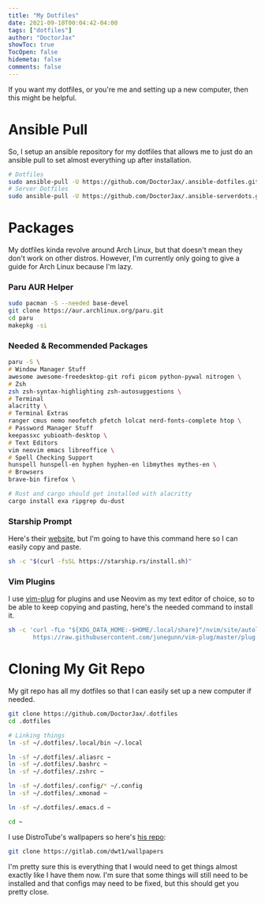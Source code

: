 ```yaml
---
title: "My Dotfiles"
date: 2021-09-10T00:04:42-04:00
tags: ["dotfiles"]
author: "DoctorJax"
showToc: true
TocOpen: false
hidemeta: false
comments: false
---
```

If you want my dotfiles, or you're me and setting up a new computer, then this might be helpful.

# Ansible Pull

So, I setup an ansible repository for my dotfiles that allows me to just do an ansible pull to set almost everything up after installation. 
```zsh
# Dotfiles
sudo ansible-pull -U https://github.com/DoctorJax/.ansible-dotfiles.git
# Server Dotfiles
sudo ansible-pull -U https://github.com/DoctorJax/.ansible-serverdots.git
```

# Packages

My dotfiles kinda revolve around Arch Linux, but that doesn't mean they don't work on other distros. However, I'm currently only going to give a guide for Arch Linux because I'm lazy.

### Paru AUR Helper
```zsh
sudo pacman -S --needed base-devel
git clone https://aur.archlinux.org/paru.git
cd paru
makepkg -si
```
### Needed & Recommended Packages
```zsh
paru -S \
# Window Manager Stuff
awesome awesome-freedesktop-git rofi picom python-pywal nitrogen \
# Zsh
zsh zsh-syntax-highlighting zsh-autosuggestions \
# Terminal
alacritty \
# Terminal Extras
ranger cmus nemo neofetch pfetch lolcat nerd-fonts-complete htop \
# Password Manager Stuff
keepassxc yubioath-desktop \
# Text Editors
vim neovim emacs libreoffice \
# Spell Checking Support
hunspell hunspell-en hyphen hyphen-en libmythes mythes-en \
# Browsers
brave-bin firefox \

# Rust and cargo should get installed with alacritty
cargo install exa ripgrep du-dust
```

### Starship Prompt
Here's their [website](https://starship.rs/guide/), but I'm going to have this command here so I can easily copy and paste.
```zsh
sh -c "$(curl -fsSL https://starship.rs/install.sh)"
```

### Vim Plugins
I use [vim-plug](https://github.com/junegunn/vim-plug) for plugins and use Neovim as my text editor of choice, so to be able to keep copying and pasting, here's the needed command to install it.
```zsh
sh -c 'curl -fLo "${XDG_DATA_HOME:-$HOME/.local/share}"/nvim/site/autoload/plug.vim --create-dirs \
       https://raw.githubusercontent.com/junegunn/vim-plug/master/plug.vim'
```

# Cloning My Git Repo
My git repo has all my dotfiles so that I can easily set up a new computer if needed. 
```zsh
git clone https://github.com/DoctorJax/.dotfiles
cd .dotfiles

# Linking things
ln -sf ~/.dotfiles/.local/bin ~/.local

ln -sf ~/.dotfiles/.aliasrc ~
ln -sf ~/.dotfiles/.bashrc ~
ln -sf ~/.dotfiles/.zshrc ~

ln -sf ~/.dotfiles/.config/* ~/.config
ln -sf ~/.dotfiles/.xmonad ~

ln -sf ~/.dotfiles/.emacs.d ~

cd ~
```
I use DistroTube's wallpapers so here's [his repo](https://gitlab.com/dwt1/wallpapers):
```zsh
git clone https://gitlab.com/dwt1/wallpapers
```

I'm pretty sure this is everything that I would need to get things almost exactly like I have them now. I'm sure that some things will still need to be installed and that configs may need to be fixed, but this should get you pretty close.
